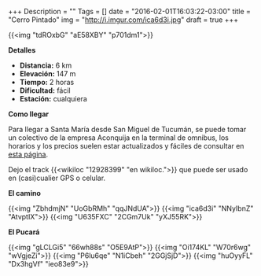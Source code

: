 +++
Description = ""
Tags = []
date = "2016-02-01T16:03:22-03:00"
title = "Cerro Pintado"
img = "http://i.imgur.com/ica6d3i.jpg"
draft = true
+++

{{<img "tdROxbG" "aE58XBY" "p701dm1">}}



**Detalles**

- **Distancia:** 6 km
- **Elevación:** 147 m
- **Tiempo:** 2 horas
- **Dificultad:** fácil
- **Estación:** cualquiera

**Como llegar**

Para llegar a Santa María desde San Miguel de Tucumán, se puede tomar un
colectivo de la empresa Aconquija en la terminal de omnibus, los horarios
y los precios suelen estar actualizados y fáciles de consultar en
[esta página](http://transporteaconquija.com.ar/horarios/).

Dejo el track {{<wikiloc "12928399" "en wikiloc.">}} que puede ser
usado en (casi)cualier GPS o celular.

**El camino**

{{<img "ZbhdmjN" "UoGbRMh" "qqJNdUA">}}
{{<img "ica6d3i" "NNyIbnZ" "AtvptIX">}}
{{<img "U635FXC" "2CGm7Uk" "yXJ55RK">}}

**El Pucará**

{{<img "gLCLGi5" "66wh88s" "O5E9AtP">}}
{{<img "Oi174KL" "W70r6wg" "wVgjeZi">}}
{{<img "P6lu6qe" "N1iCbeh" "2GGjSjD">}}
{{<img "huOyyFL" "Dx3hgVf" "ieo83e9">}}
